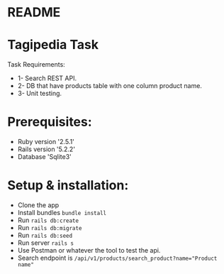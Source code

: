 # README

# Tagipedia Task

Task Requirements:
- 1- Search REST API.
- 2- DB that have products table with one column product name.
- 3- Unit testing.

# Prerequisites:
* Ruby version '2.5.1'
* Rails version '5.2.2'
* Database 'Sqlite3'

# Setup & installation:
- Clone the app
- Install bundles `bundle install`
- Run `rails db:create`
- Run `rails db:migrate`
- Run `rails db:seed`
- Run server `rails s`
- Use Postman or whatever the tool to test the api.
- Search endpoint is `/api/v1/products/search_product?name="Product name"`
